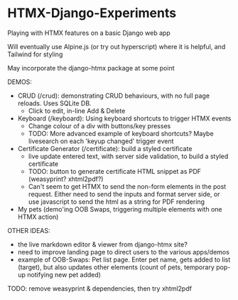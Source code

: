 # HTMX-Django-Experiments
 Playing with HTMX features on a basic Django web app

 Will eventually use Alpine.js (or try out hyperscript) where it is helpful, and Tailwind for styling 

 May incorporate the django-htmx package at some point

 DEMOS:
 - CRUD (/crud): demonstrating CRUD behaviours, with no full page reloads. Uses SQLite DB.
    - Click to edit, in-line Add & Delete 
 - Keyboard (/keyboard): Using keyboard shortcuts to trigger HTMX events
    - Change colour of a div with buttons/key presses
    - TODO: More advanced example of keyboard shortcuts? Maybe livesearch on each 'keyup changed' trigger event
 - Certificate Generator (/certificate): build a styled certificate
    - live update entered text, with server side validation, to build a styled certificate
    - TODO: button to generate certificate HTML snippet as PDF (weasyprint? xhtml2pdf?)
     - Can't seem to get HTMX to send the non-form elements in the post request. Either need to send the inputs and format server side, or use javascript to send the html as a string for PDF rendering
 - My pets (demo'ing OOB Swaps, triggering multiple elements with one HTMX action)

OTHER IDEAS:
 - the live markdown editor & viewer from django-htmx site?
 - need to improve landing page to direct users to the various apps/demos
 - example of OOB-Swaps: Pet list page. Enter pet name, gets added to list (target), but also updates other elements (count of pets, temporary pop-up notifying new pet added)


 TODO: remove weasyprint & dependencies, then try xhtml2pdf